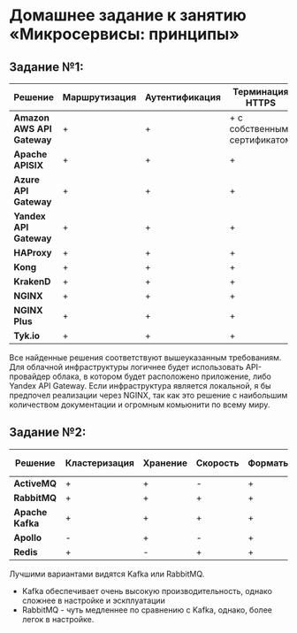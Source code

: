 # Домашнее задание к занятию «Микросервисы: принципы»

## Задание №1:

| **Решение**                | **Маршрутизация** | **Аутентификация** | **Терминация HTTPS**         |
|----------------------------|-------------------|--------------------|------------------------------|
| **Amazon AWS API Gateway** | +                 | +                  | + с собственным сертификатом |
| **Apache APISIX**          | +                 | +                  | +                            |
| **Azure API Gateway**      | +                 | +                  | +                            |
| **Yandex API Gateway**     | +                 | +                  | +                            |
| **HAProxy**                | +                 | +                  | +                            |
| **Kong**                   | +                 | +                  | +                            |
| **KrakenD**                | +                 | +                  | +                            |
| **NGINX**                  | +                 | +                  | +                            |
| **NGINX Plus**             | +                 | +                  | +                            |
| **Tyk.io**                 | +                 | +                  | +                            |

Все найденные решения соответствуют вышеуказанным требованиям. 
Для облачной инфраструктуры логичнее будет использовать API-провайдер облака, в котором будет расположено приложение, либо Yandex API Gateway.
Если инфраструктура является локальной, я бы предпочел реализации через NGINX, так как это решение с наибольшим количеством документации и огромным комьюнити по всему миру.

## Задание  №2:

| **Решение**      | **Кластеризация** | **Хранение** | **Скорость** | **Форматы** | **Права доступа** | **Простота** |
|------------------|-------------------|--------------|--------------|-------------|-------------------|--------------|
| **ActiveMQ**     | +                 | +            | -            | +           | +                 | +            |
| **RabbitMQ**     | +                 | +            | +            | +           | +                 | +            |
| **Apache Kafka** | +                 | +            | +            | +           | +                 | -            |
| **Apollo**       | -                 | +            | -            | +           | +                 | +            |
| **Redis**        | +                 | -            | +            | +           | +                 | +            |

Лучшими вариантами видятся Kafka или RabbitMQ.

- Kafka обеспечивает очень высокую производительность, однако сложнее в настройке и эскплуатации 
- RabbitMQ - чуть медленнее по сравнению с Kafka, однако, более легок в настройке.
